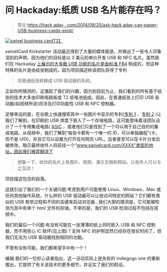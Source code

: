 # 问 Hackaday:纸质 USB 名片能存在吗？

> 原文:[https://hack aday . com/2014/08/25/ask-hack aday-can-paper-USB-business-cards-exist/](https://hackaday.com/2014/08/25/ask-hackaday-can-paper-usb-business-cards-exist/)

[![swivel business card](../Images/75cd40b579d7ebf06d223168fc39679b.png)T2】](https://hackaday.com/wp-content/uploads/2014/08/swivel.jpg)

swivelCard Kickstarter 活动最近得到了大量的媒体报道，并做出了一些令人印象深刻的声明，因为他们的目标是以 3 美元的单价开发 USB 和 NFC 名片。虽然我们在 Hackaday [上展示的大多数 USB 功能的名片是由标准 FR4](http://hackaday.com/2014/06/17/designing-the-second-version-of-my-business-card/) 制成的，但这种特殊的名片是由纸张制成的，因为项目描述称该团队获得了专利

> 将普通纸张转换成 USB 驱动器的系统。

正如你所猜测的，这激起了我们的兴趣，因为到目前为止，我们看到的所有基于纸张的技术大多由印刷电路板或 T2 纸电池组成。因此，在普通纸张上打印 USB 驱动器(如视频所说)将涉及打印功能性 USB 和 NFC 控制器。

足够幸运的是，在谷歌上快速搜索其中一张图片中显示的专利([专利 1](https://www.google.com/patents/US8047443) 、[专利 2](https://www.google.com/patents/USD632298) )让我们了解到，在印刷的 USB 焊盘下嵌入了一个存储电路，这可能意味着该团队设计了一个专用集成电路( [ASIC](http://en.wikipedia.org/wiki/Application-specific_integrated_circuit) ，或者他们只是找到了一个可以用于自己目的的集成电路。从视频中，我们了解到“每张卡都有一个唯一的 ID，可以单独编程”(卡，而不是 UID)，并且它可以设置为打开任何网页 URL。后者甚至可以在卡片分发后被修改，暗示最终收件人将前往一个“www.swivelcard.com/XXXX”类型的地址。因此我们被弄糊涂了

> 想象一下，给你的名片上有图片、视频、演示文稿和网站，让收件人可以与之互动！

项目描述包含的段落。

这就引出了我们的一个关键问题:考虑到用户可能使用 Linux、Windows、Mac 或任何其他操作系统，什么样的 USB 驱动器可以让他访问特定的网站？它们都有类似的 USB 枚举过程和不同的击键来启动浏览器…我们大胆的猜测是，它可能被检测为其中有单个 html 文件的存储。不幸的是，我们的 USB 检测过程不包括在视频中。

我们的最后一个问题:有没有可能在一张薄薄的纸上同时嵌入 USB 和 NFC 控制器，而不用担心 IC 损坏(见上图)？支持 NFC 的护照显然已经存在很长时间了，但我们无法为 USB 驱动器找到相同的功能。

不管有没有可能，我们都希望手中有一个！

编辑:我们的一位好心读者指出，这一活动实际上是失败的 indiegogo one 的重新推出，它提供了有关该技术的更多细节，并证实了我们的假设。